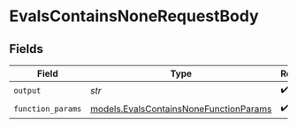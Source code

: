 # EvalsContainsNoneRequestBody


## Fields

| Field                                                                                  | Type                                                                                   | Required                                                                               | Description                                                                            |
| -------------------------------------------------------------------------------------- | -------------------------------------------------------------------------------------- | -------------------------------------------------------------------------------------- | -------------------------------------------------------------------------------------- |
| `output`                                                                               | *str*                                                                                  | :heavy_check_mark:                                                                     | N/A                                                                                    |
| `function_params`                                                                      | [models.EvalsContainsNoneFunctionParams](../models/evalscontainsnonefunctionparams.md) | :heavy_check_mark:                                                                     | N/A                                                                                    |